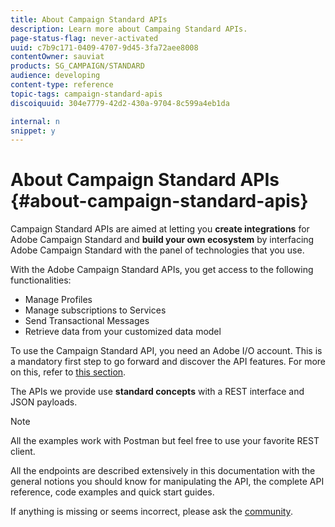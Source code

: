 ```yaml
---
title: About Campaign Standard APIs
description: Learn more about Campaing Standard APIs.
page-status-flag: never-activated
uuid: c7b9c171-0409-4707-9d45-3fa72aee8008
contentOwner: sauviat
products: SG_CAMPAIGN/STANDARD
audience: developing
content-type: reference
topic-tags: campaign-standard-apis
discoiquuid: 304e7779-42d2-430a-9704-8c599a4eb1da

internal: n
snippet: y
---
```


# About Campaign Standard APIs {#about-campaign-standard-apis}

Campaign Standard APIs are aimed at letting you **create integrations** for Adobe Campaign Standard and **build your own ecosystem** by interfacing Adobe Campaign Standard with the panel of technologies that you use.

With the Adobe Campaign Standard APIs, you get access to the following functionalities:

* Manage Profiles
* Manage subscriptions to Services
* Send Transactional Messages
* Retrieve data from your customized data model

To use the Campaign Standard API, you need an Adobe I/O account. This is a mandatory first step to go forward and discover the API features.
For more on this, refer to [this section](../../api/using/setting-up-api-access.md).

The APIs we provide use **standard concepts** with a REST interface and JSON payloads.

>[!NOTE]
>
>All the examples work with Postman but feel free to use your favorite REST client.

All the endpoints are described extensively in this documentation with the general notions you should know for manipulating the API, the complete API reference, code examples and quick start guides.

If anything is missing or seems incorrect, please ask the [community](http://help-forums.adobe.com/content/adobeforums/en/campaign-forum/adobe-campaign.html).
